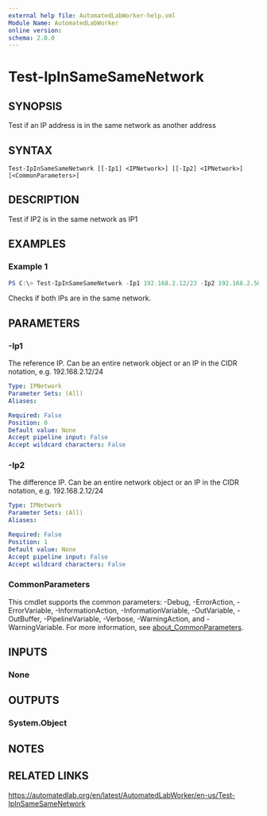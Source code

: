 ```yaml
---
external help file: AutomatedLabWorker-help.xml
Module Name: AutomatedLabWorker
online version:
schema: 2.0.0
---
```


# Test-IpInSameSameNetwork

## SYNOPSIS
Test if an IP address is in the same network as another address

## SYNTAX

```
Test-IpInSameSameNetwork [[-Ip1] <IPNetwork>] [[-Ip2] <IPNetwork>] [<CommonParameters>]
```

## DESCRIPTION
Test if IP2 is in the same network as IP1

## EXAMPLES

### Example 1
```powershell
PS C:\> Test-IpInSameSameNetwork -Ip1 192.168.2.12/23 -Ip2 192.168.2.50/28
```

Checks if both IPs are in the same network.

## PARAMETERS

### -Ip1
The reference IP.
Can be an entire network object or an IP in the CIDR notation, e.g.
192.168.2.12/24

```yaml
Type: IPNetwork
Parameter Sets: (All)
Aliases:

Required: False
Position: 0
Default value: None
Accept pipeline input: False
Accept wildcard characters: False
```

### -Ip2
The difference IP.
Can be an entire network object or an IP in the CIDR notation, e.g.
192.168.2.12/24

```yaml
Type: IPNetwork
Parameter Sets: (All)
Aliases:

Required: False
Position: 1
Default value: None
Accept pipeline input: False
Accept wildcard characters: False
```

### CommonParameters
This cmdlet supports the common parameters: -Debug, -ErrorAction, -ErrorVariable, -InformationAction, -InformationVariable, -OutVariable, -OutBuffer, -PipelineVariable, -Verbose, -WarningAction, and -WarningVariable. For more information, see [about_CommonParameters](http://go.microsoft.com/fwlink/?LinkID=113216).

## INPUTS

### None
## OUTPUTS

### System.Object
## NOTES

## RELATED LINKS
https://automatedlab.org/en/latest/AutomatedLabWorker/en-us/Test-IpInSameSameNetwork
